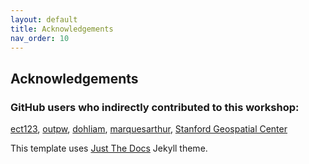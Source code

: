 ```yaml
---
layout: default
title: Acknowledgements
nav_order: 10
---
```

## Acknowledgements

### GitHub users who indirectly contributed to this workshop:
[ect123](https://github.com/ect123), [outpw](https://github.com/outpw), [dohliam](https://github.com/dohliam), [marquesarthur](https://github.com/marquesarthur), [Stanford Geospatial Center](https://github.com/StanfordGeospatialCenter)  
 
 This template uses [Just The Docs](https://pmarsceill.github.io/just-the-docs/) Jekyll theme.  
